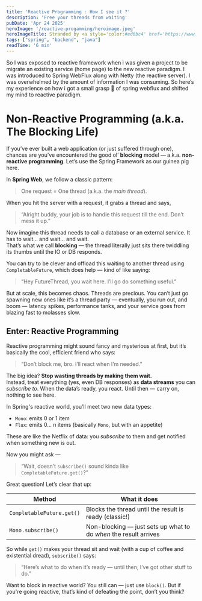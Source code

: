 ```yaml
---
title: 'Reactive Programming : How I see it ?'
description: 'Free your threads from waiting'
pubDate: 'Apr 24 2025'
heroImage: '/reactive-progamming/heroimage.jpeg'
heroImageTitle: Stranded by <a style='color:#ed6bc4' href='https://www.instagram.com/akshatsonic'>Me</a>
tags: ["spring", "backend", "java"]
readTime: '6 min'
---
```


So I was exposed to reactive framework when i was given a project to be migrate an existing service (home page) to the new reactive paradigm. I was introduced to Spring WebFlux along with Netty (the reactive server). I was overwhelmed by the amount of information I was consuming. So here’s my experience on how i got a small grasp 🤝 of spring webflux and shifted my mind to reactive paradigm.

# Non-Reactive Programming (a.k.a. The Blocking Life)

If you’ve ever built a web application (or just suffered through one), chances are you’ve encountered the good ol’ **blocking** model — a.k.a. **non-reactive programming**. Let’s use the Spring Framework as our guinea pig here.

In **Spring Web**, we follow a classic pattern:  
> One request = One thread (a.k.a. the *main thread*).  

When you hit the server with a request, it grabs a thread and says,  
> “Alright buddy, your job is to handle this request till the end. Don’t mess it up.”

Now imagine this thread needs to call a database or an external service. It has to wait... and wait... and wait.  
That’s what we call **blocking** — the thread literally just sits there twiddling its thumbs until the IO or DB responds.

You can try to be clever and offload this waiting to another thread using `CompletableFuture`, which does help — kind of like saying:  
> “Hey FutureThread, you wait here. I’ll go do something useful.”

But at scale, this becomes chaos. Threads are precious. You can’t just go spawning new ones like it’s a thread party — eventually, you run out, and boom — latency spikes, performance tanks, and your service goes from blazing fast to molasses slow.

## Enter: Reactive Programming

Reactive programming might sound fancy and mysterious at first, but it’s basically the cool, efficient friend who says:  
> “Don’t block me, bro. I’ll react when I’m needed.”

The big idea? **Stop wasting threads by making them wait.**  
Instead, treat everything (yes, even DB responses) as **data streams** you can *subscribe to*. When the data’s ready, you react. Until then — carry on, nothing to see here.

In Spring's reactive world, you’ll meet two new data types:  
- `Mono`: emits 0 or 1 item  
- `Flux`: emits 0... n items (basically `Mono`, but with an appetite)

These are like the Netflix of data: you *subscribe* to them and get notified when something new is out.

Now you might ask —  
> “Wait, doesn’t `subscribe()` sound kinda like `CompletableFuture.get()`?”  

Great question! Let’s clear that up:

| Method                   | What it does                                        |
|-------------------------|-----------------------------------------------------|
| `CompletableFuture.get()` | Blocks the thread until the result is ready (classic!) |
| `Mono.subscribe()`       | Non-blocking — just sets up what to do *when* the result arrives |

So while `get()` makes your thread sit and wait (with a cup of coffee and existential dread), `subscribe()` says:  
> “Here’s what to do when it’s ready — until then, I’ve got other stuff to do.”

Want to block in reactive world? You still can — just use `block()`. But if you're going reactive, that’s kind of defeating the point, don’t you think?